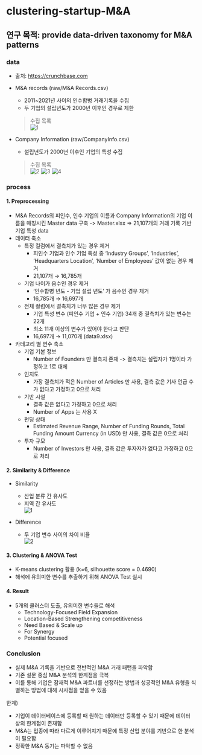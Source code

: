 # clustering-startup-M&A

## 연구 목적: provide data-driven taxonomy for M&A patterns

### data
- 출처: https://crunchbase.com
- M&A records (raw/M&A Records.csv)
  - 2011~2021년 사이의 인수합병 거래기록을 수집
  - 두 기업의 설립년도가 2000년 이후인 경우로 제한  
  > 수집 목록  
  ![1](https://user-images.githubusercontent.com/46666833/164212510-3a9a4db2-b5db-4f45-9b15-e54723c2bdc1.PNG)

- Company Information (raw/CompanyInfo.csv)
  - 설립년도가 2000년 이후인 기업의 특성 수집  
  > 수집 목록  
  ![2](https://user-images.githubusercontent.com/46666833/164213214-30cefeae-5a25-4159-874b-860be03f4973.PNG)
  ![3](https://user-images.githubusercontent.com/46666833/164213227-50d17da3-979a-4bf3-a54a-c085c0abb2cc.PNG)
  ![4](https://user-images.githubusercontent.com/46666833/164213235-262e1666-7932-4973-bdcb-dd5b3dbb0ad2.PNG)

### process
#### 1. Preprocessing
- M&A Records의 피인수, 인수 기업의 이름과 Company Information의 기업 이름을 매칭시킨 Master data 구축 -> Master.xlsx
  => 21,107개의 거래 기록 기반 기업 특성 data
- 데이터 축소
  - 특정 컬럼에서 결측치가 있는 경우 제거
    - 피인수 기업과 인수 기업 특성 중 ‘Industry Groups’, ‘Industries’, ‘Headquarters Location’, ‘Number of Employees’ 값이 없는 경우 제거
    - 21,107개 → 16,785개
  - 기업 나이가 음수인 경우 제거
    - ‘인수합병 년도 - 기업 설립 년도’ 가 음수인 경우 제거
    - 16,785개 → 16,697개
  - 전체 컬럼에서 결측치가 너무 많은 경우 제거
    - 기업 특성 변수 (피인수 기업 + 인수 기업) 34개 중 결측치가 있는 변수는 22개
    - 최소 11개 이상의 변수가 있어야 한다고 판단
    - 16,697개 → 11,070개 (data9.xlsx)
 - 카테고리 별 변수 축소
   - 기업 기본 정보
     - Number of Founders 만 결측치 존재 -> 결측치는 설립자가 1명이라 가정하고 1로 대체
   - 인지도
     - 가장 결측치가 적은 Number of Articles 만 사용, 결측 값은 기사 언급 수가 없다고 가정하고 0으로 처리
   - 기반 시설
     - 결측 값은 없다고 가정하고 0으로 처리
     - Number of Apps 는 사용 X
   - 펀딩 상태
     - Estimated Revenue Range, Number of Funding Rounds, Total Funding Amount Currency (in USD) 만 사용, 결측 값은 0으로 처리
   - 투자 규모
     - Number of Investors 만 사용, 결측 값은 투자자가 없다고 가정하고 0으로 처리

#### 2. Similarity & Difference
- Similarity 
  - 산업 분류 간 유사도
  - 지역 간 유사도   
  ![1](https://user-images.githubusercontent.com/46666833/164215988-a660f66f-40c9-438a-9f1e-3b1dc1febe61.PNG)

- Difference
  - 두 기업 변수 사이의 차이 비율  
  ![2](https://user-images.githubusercontent.com/46666833/164216053-fc83b8ae-b934-4a50-a781-4635c334ee37.PNG)

#### 3. Clustering & ANOVA Test
- K-means clustering 활용 (k=6, silhouette score = 0.4690)
- 해석에 유의미한 변수를 추출하기 위해 ANOVA Test 실시

#### 4. Result
- 5개의 클러스터 도출, 유의미한 변수들로 해석
  - Technology-Focused Field Expansion
  - Location-Based Strengthening competitiveness
  - Need Based & Scale up
  - For Synergy
  - Potential focused

### Conclusion
- 실제 M&A 기록을 기반으로 전반적인 M&A 거래 패턴을 파악함
- 기존 설문 중심 M&A 분석의 한계점을 극복
- 이를 통해 기업은 잠재적 M&A 파트너를 선정하는 방법과 성공적인 M&A 유형을 식별하는 방법에 대해 시사점을 얻을 수 있음

한계)
- 기업이 데이터베이스에 등록할 때 원하는 데이터만 등록할 수 있기 때문에 데이터 상의 한계점이 존재함
- M&A는 업종에 따라 다르게 이루어지기 때문에 특정 산업 분야를 기반으로 한 분석이 필요함
- 정확한 M&A 동기는 파악할 수 없음
